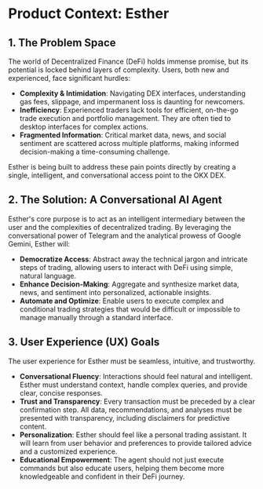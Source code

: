 # Product Context: Esther

## 1. The Problem Space
The world of Decentralized Finance (DeFi) holds immense promise, but its potential is locked behind layers of complexity. Users, both new and experienced, face significant hurdles:
- **Complexity & Intimidation**: Navigating DEX interfaces, understanding gas fees, slippage, and impermanent loss is daunting for newcomers.
- **Inefficiency**: Experienced traders lack tools for efficient, on-the-go trade execution and portfolio management. They are often tied to desktop interfaces for complex actions.
- **Fragmented Information**: Critical market data, news, and social sentiment are scattered across multiple platforms, making informed decision-making a time-consuming challenge.

Esther is being built to address these pain points directly by creating a single, intelligent, and conversational access point to the OKX DEX.

## 2. The Solution: A Conversational AI Agent
Esther's core purpose is to act as an intelligent intermediary between the user and the complexities of decentralized trading. By leveraging the conversational power of Telegram and the analytical prowess of Google Gemini, Esther will:
- **Democratize Access**: Abstract away the technical jargon and intricate steps of trading, allowing users to interact with DeFi using simple, natural language.
- **Enhance Decision-Making**: Aggregate and synthesize market data, news, and sentiment into personalized, actionable insights.
- **Automate and Optimize**: Enable users to execute complex and conditional trading strategies that would be difficult or impossible to manage manually through a standard interface.

## 3. User Experience (UX) Goals
The user experience for Esther must be seamless, intuitive, and trustworthy.
- **Conversational Fluency**: Interactions should feel natural and intelligent. Esther must understand context, handle complex queries, and provide clear, concise responses.
- **Trust and Transparency**: Every transaction must be preceded by a clear confirmation step. All data, recommendations, and analyses must be presented with transparency, including disclaimers for predictive content.
- **Personalization**: Esther should feel like a personal trading assistant. It will learn from user behavior and preferences to provide tailored advice and a customized experience.
- **Educational Empowerment**: The agent should not just execute commands but also educate users, helping them become more knowledgeable and confident in their DeFi journey.
